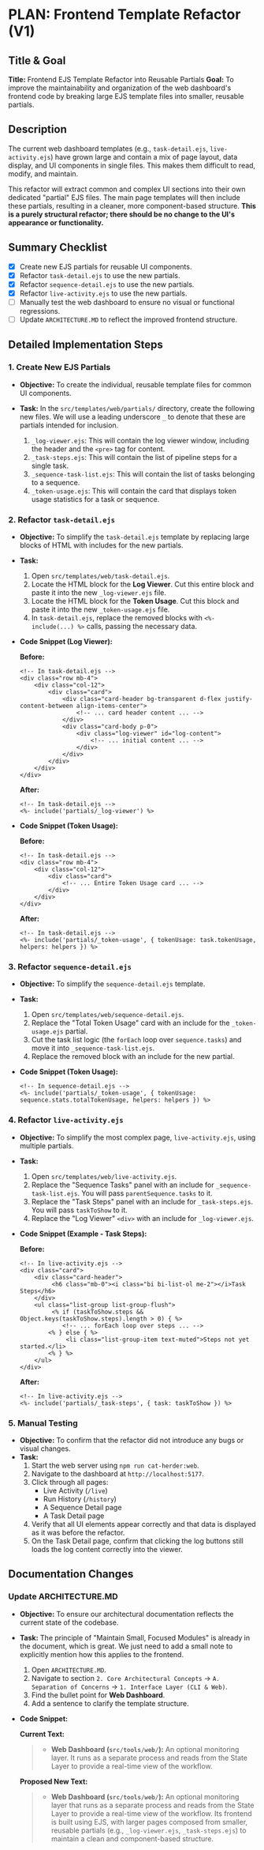 

# PLAN: Frontend Template Refactor (V1)

## Title & Goal

**Title:** Frontend EJS Template Refactor into Reusable Partials
**Goal:** To improve the maintainability and organization of the web dashboard's frontend code by breaking large EJS template files into smaller, reusable partials.

## Description

The current web dashboard templates (e.g., `task-detail.ejs`, `live-activity.ejs`) have grown large and contain a mix of page layout, data display, and UI components in single files. This makes them difficult to read, modify, and maintain.

This refactor will extract common and complex UI sections into their own dedicated "partial" EJS files. The main page templates will then include these partials, resulting in a cleaner, more component-based structure. **This is a purely structural refactor; there should be no change to the UI's appearance or functionality.**

## Summary Checklist

-   [x] Create new EJS partials for reusable UI components.
-   [x] Refactor `task-detail.ejs` to use the new partials.
-   [x] Refactor `sequence-detail.ejs` to use the new partials.
-   [x] Refactor `live-activity.ejs` to use the new partials.
-   [ ] Manually test the web dashboard to ensure no visual or functional regressions.
-   [ ] Update `ARCHITECTURE.MD` to reflect the improved frontend structure.

## Detailed Implementation Steps

### 1. Create New EJS Partials

*   **Objective:** To create the individual, reusable template files for common UI components.
*   **Task:** In the `src/templates/web/partials/` directory, create the following new files. We will use a leading underscore `_` to denote that these are partials intended for inclusion.

    1.  `_log-viewer.ejs`: This will contain the log viewer window, including the header and the `<pre>` tag for content.
    2.  `_task-steps.ejs`: This will contain the list of pipeline steps for a single task.
    3.  `_sequence-task-list.ejs`: This will contain the list of tasks belonging to a sequence.
    4.  `_token-usage.ejs`: This will contain the card that displays token usage statistics for a task or sequence.

### 2. Refactor `task-detail.ejs`

*   **Objective:** To simplify the `task-detail.ejs` template by replacing large blocks of HTML with includes for the new partials.
*   **Task:**
    1.  Open `src/templates/web/task-detail.ejs`.
    2.  Locate the HTML block for the **Log Viewer**. Cut this entire block and paste it into the new `_log-viewer.ejs` file.
    3.  Locate the HTML block for the **Token Usage**. Cut this block and paste it into the new `_token-usage.ejs` file.
    4.  In `task-detail.ejs`, replace the removed blocks with `<%- include(...) %>` calls, passing the necessary data.

*   **Code Snippet (Log Viewer):**

    **Before:**
    ```ejs
    <!-- In task-detail.ejs -->
    <div class="row mb-4">
        <div class="col-12">
            <div class="card">
                <div class="card-header bg-transparent d-flex justify-content-between align-items-center">
                    <!-- ... card header content ... -->
                </div>
                <div class="card-body p-0">
                    <div class="log-viewer" id="log-content">
                        <!-- ... initial content ... -->
                    </div>
                </div>
            </div>
        </div>
    </div>
    ```

    **After:**
    ```ejs
    <!-- In task-detail.ejs -->
    <%- include('partials/_log-viewer') %>
    ```

*   **Code Snippet (Token Usage):**

    **Before:**
    ```ejs
    <!-- In task-detail.ejs -->
    <div class="row mb-4">
        <div class="col-12">
            <div class="card">
                <!-- ... Entire Token Usage card ... -->
            </div>
        </div>
    </div>
    ```

    **After:**
    ```ejs
    <!-- In task-detail.ejs -->
    <%- include('partials/_token-usage', { tokenUsage: task.tokenUsage, helpers: helpers }) %>
    ```

### 3. Refactor `sequence-detail.ejs`

*   **Objective:** To simplify the `sequence-detail.ejs` template.
*   **Task:**
    1.  Open `src/templates/web/sequence-detail.ejs`.
    2.  Replace the "Total Token Usage" card with an include for the `_token-usage.ejs` partial.
    3.  Cut the task list logic (the `forEach` loop over `sequence.tasks`) and move it into `_sequence-task-list.ejs`.
    4.  Replace the removed block with an include for the new partial.

*   **Code Snippet (Token Usage):**

    ```ejs
    <!-- In sequence-detail.ejs -->
    <%- include('partials/_token-usage', { tokenUsage: sequence.stats.totalTokenUsage, helpers: helpers }) %>
    ```

### 4. Refactor `live-activity.ejs`

*   **Objective:** To simplify the most complex page, `live-activity.ejs`, using multiple partials.
*   **Task:**
    1.  Open `src/templates/web/live-activity.ejs`.
    2.  Replace the "Sequence Tasks" panel with an include for `_sequence-task-list.ejs`. You will pass `parentSequence.tasks` to it.
    3.  Replace the "Task Steps" panel with an include for `_task-steps.ejs`. You will pass `taskToShow` to it.
    4.  Replace the "Log Viewer" `<div>` with an include for `_log-viewer.ejs`.

*   **Code Snippet (Example - Task Steps):**

    **Before:**
    ```ejs
    <!-- In live-activity.ejs -->
    <div class="card">
        <div class="card-header">
             <h6 class="mb-0"><i class="bi bi-list-ol me-2"></i>Task Steps</h6>
        </div>
        <ul class="list-group list-group-flush">
             <% if (taskToShow.steps && Object.keys(taskToShow.steps).length > 0) { %>
                <!-- ... forEach loop over steps ... -->
            <% } else { %>
                 <li class="list-group-item text-muted">Steps not yet started.</li>
            <% } %>
        </ul>
    </div>
    ```

    **After:**
    ```ejs
    <!-- In live-activity.ejs -->
    <%- include('partials/_task-steps', { task: taskToShow }) %>
    ```

### 5. Manual Testing

*   **Objective:** To confirm that the refactor did not introduce any bugs or visual changes.
*   **Task:**
    1.  Start the web server using `npm run cat-herder:web`.
    2.  Navigate to the dashboard at `http://localhost:5177`.
    3.  Click through all pages:
        *   Live Activity (`/live`)
        *   Run History (`/history`)
        *   A Sequence Detail page
        *   A Task Detail page
    4.  Verify that all UI elements appear correctly and that data is displayed as it was before the refactor.
    5.  On the Task Detail page, confirm that clicking the log buttons still loads the log content correctly into the viewer.

## Documentation Changes

### Update ARCHITECTURE.MD

*   **Objective:** To ensure our architectural documentation reflects the current state of the codebase.
*   **Task:** The principle of "Maintain Small, Focused Modules" is already in the document, which is great. We just need to add a small note to explicitly mention how this applies to the frontend.

    1.  Open `ARCHITECTURE.MD`.
    2.  Navigate to section `2. Core Architectural Concepts` -> `A. Separation of Concerns` -> `1. Interface Layer (CLI & Web)`.
    3.  Find the bullet point for **Web Dashboard**.
    4.  Add a sentence to clarify the template structure.

*   **Code Snippet:**

    **Current Text:**
    > *   **Web Dashboard (`src/tools/web/`):** An optional monitoring layer. It runs as a separate process and reads from the State Layer to provide a real-time view of the workflow.

    **Proposed New Text:**
    > *   **Web Dashboard (`src/tools/web/`):** An optional monitoring layer that runs as a separate process and reads from the State Layer to provide a real-time view of the workflow. Its frontend is built using EJS, with larger pages composed from smaller, reusable partials (e.g., `_log-viewer.ejs`, `_task-steps.ejs`) to maintain a clean and component-based structure.